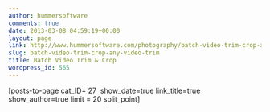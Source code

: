 ```yaml
---
author: hummersoftware
comments: true
date: 2013-03-08 04:59:19+00:00
layout: page
link: http://www.hummersoftware.com/photography/batch-video-trim-crop-any-video-trim
slug: batch-video-trim-crop-any-video-trim
title: Batch Video Trim & Crop
wordpress_id: 565
---
```


[posts-to-page cat_ID= 27  show_date=true link_title=true show_author=true limit = 20 split_point]
